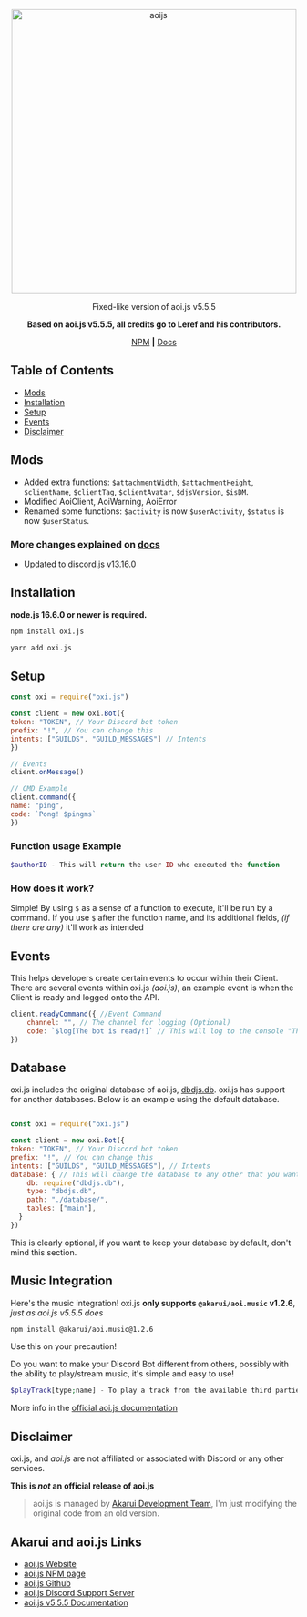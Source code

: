 <p align="center">
  <a href="https://aoi.js.org">
    <img width="500" src="https://media.discordapp.net/attachments/1026680546513928265/1128393072401723463/142_sin_titulo_20230710212509.png?width=1025&height=351" alt="aoijs">
  </a>
</p>

<div align="center">

Fixed-like version of aoi.js v5.5.5


**Based on aoi.js v5.5.5, all credits go to Leref and his contributors.**

[NPM](http://npmjs.org/package/oxi.js) **|** [Docs](https://oxtag4.gitbook.io/oxi.js)
    
</div>

## Table of Contents
- [Mods](#mods) 
- [Installation](#installation)
- [Setup](#setup)
- [Events](#events)
- [Disclaimer](#disclaimer)

## Mods

- Added extra functions: `$attachmentWidth`, `$attachmentHeight`, `$clientName`, `$clientTag`, `$clientAvatar`, `$djsVersion`, `$isDM`.
- Modified AoiClient, AoiWarning, AoiError
- Renamed some functions:
`$activity` is now `$userActivity`, `$status` is now `$userStatus`. 
### More changes explained on [docs](https://oxtag4.gitbook.io/oxi.js)
- Updated to discord.js v13.16.0

## Installation

**node.js 16.6.0 or newer is required.**  


```bash
npm install oxi.js
```

```bash
yarn add oxi.js
```

## Setup

```javascript
const oxi = require("oxi.js")

const client = new oxi.Bot({
token: "TOKEN", // Your Discord bot token
prefix: "!", // You can change this
intents: ["GUILDS", "GUILD_MESSAGES"] // Intents
})

// Events
client.onMessage()

// CMD Example
client.command({
name: "ping",
code: `Pong! $pingms`
})
```

### Function usage Example

```php
$authorID - This will return the user ID who executed the function
```

### How does it work?

Simple! By using `$` as a sense of a function to execute, it'll be run by a command.
If you use `$` after the function name, and its additional fields, _(if there are any)_ it'll work as intended

## Events

This helps developers create certain events to occur within their Client. There are several events within oxi.js _(aoi.js)_, an example event is when the Client is ready and logged onto the API.

```javascript
client.readyCommand({ //Event Command
    channel: "", // The channel for logging (Optional)
    code: `$log[The bot is ready!]` // This will log to the console "The bot is ready!"
})
```

## Database

oxi.js includes the original database of aoi.js, [dbdjs.db](https://npmjs.com/package/dbdjs.db). oxi.js has support for another databases. Below is an example using the default database.

```javascript

const oxi = require("oxi.js")

const client = new oxi.Bot({
token: "TOKEN", // Your Discord bot token
prefix: "!", // You can change this
intents: ["GUILDS", "GUILD_MESSAGES"], // Intents
database: { // This will change the database to any other that you want, not required!
    db: require("dbdjs.db"),
    type: "dbdjs.db",
    path: "./database/",
    tables: ["main"],
  }
})
```
This is clearly optional, if you want to keep your database by default, don't mind this section.

## Music Integration

Here's the music integration! oxi.js **only supports `@akarui/aoi.music` v1.2.6**, _just as aoi.js v5.5.5 does_
```bash
npm install @akarui/aoi.music@1.2.6
```
Use this on your precaution!

Do you want to make your Discord Bot different from others, possibly with the ability to play/stream music, it's simple and easy to use!

```php
$playTrack[type;name] - To play a track from the available third parties supported. 
```
More info in the [official aoi.js documentation](https://aoi.js.org/5.5.5/docs/)


## Disclaimer
    
oxi.js, and _aoi.js_ are not affiliated or associated with Discord or any other services.

**This is _not_ an official release of aoi.js**

> aoi.js is managed by [Akarui Development Team](https://discord.gg/HMUfMXDQsV), I'm just modifying the original code from an old version.   
    
## Akarui and aoi.js Links
- [aoi.js Website](https://aoi.js.org)
- [aoi.js NPM page](https://www.npmjs.com/package/aoi.js)
- [aoi.js Github](https://github.com/AkaruiDevelopment/aoi.js)
- [aoi.js Discord Support Server](https://discord.gg/HMUfMXDQsV)
- [aoi.js v5.5.5 Documentation](https://aoi.js.org/5.5.5/docs/)
